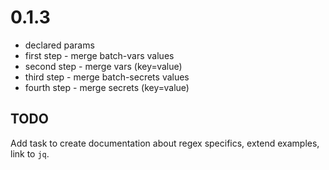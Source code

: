 # 0.1.3

- declared params
- first step - merge batch-vars values
- second step - merge vars (key=value)
- third step - merge batch-secrets values
- fourth step - merge secrets (key=value)

## TODO
Add task to create documentation about regex specifics, extend examples, link to `jq`.
